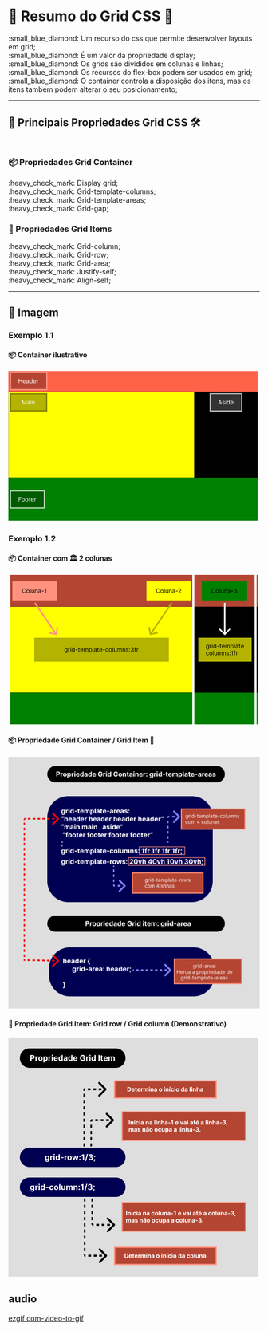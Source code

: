 # :dart: Resumo do Grid CSS :dart:

<p>
    :small_blue_diamond: Um recurso do css que permite desenvolver layouts em grid;<br>
    :small_blue_diamond: É um valor da propriedade display;<br>
    :small_blue_diamond: Os grids são divididos em colunas e linhas;<br>
    :small_blue_diamond: Os recursos do flex-box podem ser usados em grid;<br>
    :small_blue_diamond: O container controla a disposição dos itens, mas os itens também podem alterar o seu posicionamento;
</p>

---

## :toolbox: Principais Propriedades Grid CSS :hammer_and_wrench: <br><br>

### :package: Propriedades Grid Container

<p>
    :heavy_check_mark: Display grid;<br>
    :heavy_check_mark: Grid-template-columns;<br>       
    :heavy_check_mark: Grid-template-areas;<br>        
    :heavy_check_mark: Grid-gap;<br>        
</p>

### :pencil: Propriedades Grid Items

<p>     
    :heavy_check_mark: Grid-column;<br>    
    :heavy_check_mark: Grid-row;<br>
    :heavy_check_mark: Grid-area;<br> 
    :heavy_check_mark: Justify-self;<br> 
    :heavy_check_mark: Align-self;<br> 
</p>  

---

## :art: Imagem 

### Exemplo 1.1
#### :package: Container ilustrativo

<img alt="container" src="../01-aula/img/img-01-aula-1.1-ex.png">

### Exemplo 1.2

#### :package: Container com :classical_building: 2 colunas

<img alt="container grid com 2 colunas" src="../01-aula/img/img-01-aula-1.1.1-ex.png">

#### :package: Propriedade Grid Container / Grid Item :pencil:

<img alt="container" src="../01-aula/img/img-ex-7.1.png">

#### :pencil: Propriedade Grid Item: Grid row / Grid column (Demonstrativo)

<img alt="container" src="../01-aula/img/img-ex-4.2.png">

## audio
[ezgif com-video-to-gif](https://github.com/FabioFlorencio/Grid-CSS/assets/78650091/04942400-828e-4467-aba2-835329391073)



